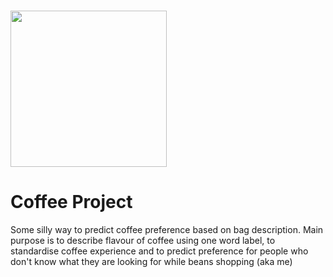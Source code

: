  # <img src ="https://github.com/amybok/coffee-project/assets/119104583/bca895e3-57b6-4ff2-9d15-84f87a26b85c" width="250"/>
 # Coffee Project 

Some silly way to predict coffee preference based on bag description. Main purpose is to describe flavour of coffee using one word label, to standardise coffee experience and to predict preference for people who don't know what they are looking for while beans shopping (aka me)
